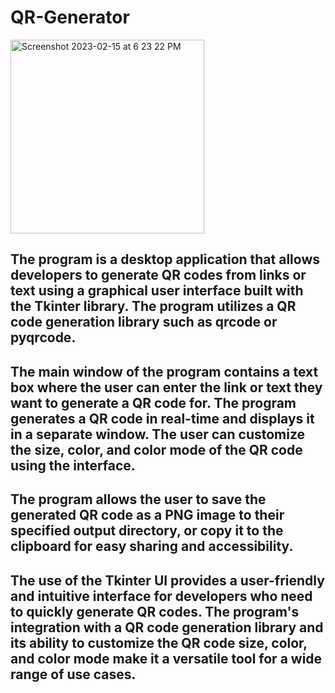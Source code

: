 # QR-Generator

<img width="310" align="center" alt="Screenshot 2023-02-15 at 6 23 22 PM" src="https://user-images.githubusercontent.com/79900070/219129668-f8f9b260-25fa-4e70-a862-93b8ca799076.png">


## The program is a desktop application that allows developers to generate QR codes from links or text using a graphical user interface built with the Tkinter library. The program utilizes a QR code generation library such as qrcode or pyqrcode.

## The main window of the program contains a text box where the user can enter the link or text they want to generate a QR code for. The program generates a QR code in real-time and displays it in a separate window. The user can customize the size, color, and color mode of the QR code using the interface.

## The program allows the user to save the generated QR code as a PNG image to their specified output directory, or copy it to the clipboard for easy sharing and accessibility.

## The use of the Tkinter UI provides a user-friendly and intuitive interface for developers who need to quickly generate QR codes. The program's integration with a QR code generation library and its ability to customize the QR code size, color, and color mode make it a versatile tool for a wide range of use cases.
